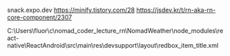 snack.expo.dev
https://minify.tistory.com/28
https://jsdev.kr/t/rn-aka-rn-core-component/2307

C:\Users\fluor\c\nomad_coder_lecture_rn\NomadWeather\node_modules\react-native\ReactAndroid\src\main\res\devsupport\layout\redbox_item_title.xml